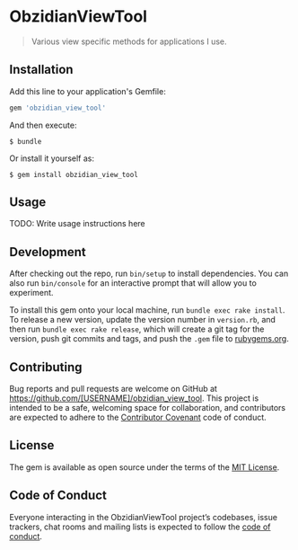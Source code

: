 # ObzidianViewTool

> Various view specific methods for applications I use.

## Installation

Add this line to your application's Gemfile:

```ruby
gem 'obzidian_view_tool'
```

And then execute:

    $ bundle

Or install it yourself as:

    $ gem install obzidian_view_tool

## Usage

TODO: Write usage instructions here

## Development

After checking out the repo, run `bin/setup` to install dependencies. You can also run `bin/console` for an interactive prompt that will allow you to experiment.

To install this gem onto your local machine, run `bundle exec rake install`. To release a new version, update the version number in `version.rb`, and then run `bundle exec rake release`, which will create a git tag for the version, push git commits and tags, and push the `.gem` file to [rubygems.org](https://rubygems.org).

## Contributing

Bug reports and pull requests are welcome on GitHub at https://github.com/[USERNAME]/obzidian_view_tool. This project is intended to be a safe, welcoming space for collaboration, and contributors are expected to adhere to the [Contributor Covenant](http://contributor-covenant.org) code of conduct.

## License

The gem is available as open source under the terms of the [MIT License](https://opensource.org/licenses/MIT).

## Code of Conduct

Everyone interacting in the ObzidianViewTool project’s codebases, issue trackers, chat rooms and mailing lists is expected to follow the [code of conduct](https://github.com/[USERNAME]/obzidian_view_tool/blob/master/CODE_OF_CONDUCT.md).
